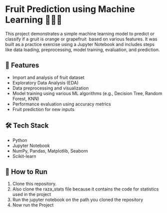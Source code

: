 # Fruit Prediction using Machine Learning 🍎🍌🍇

This project demonstrates a simple machine learning model to predict or classify if a gruit is orange or grapefruit  based on various features. It was built as a practice exercise using a Jupyter Notebook and includes steps like data loading, preprocessing, model training, evaluation, and prediction.

## 📌 Features

* Import and analysis of fruit dataset
* Exploratory Data Analysis (EDA)
* Data preprocessing and visualization
* Model training using various ML algorithms (e.g., Decision Tree, Random Forest, KNN)
* Performance evaluation using accuracy metrics
* Fruit prediction for new inputs

## 🛠️ Tech Stack

* Python
* Jupyter Notebook
* NumPy, Pandas, Matplotlib, Seaborn
* Scikit-learn

## 🚀 How to Run

1. Clone this repository.
2. Also clone the raza_stats file because it contains the code for statistics used in the project
3. Run the jupyter notebook on the path you cloned the repository
4. Now run the Project
